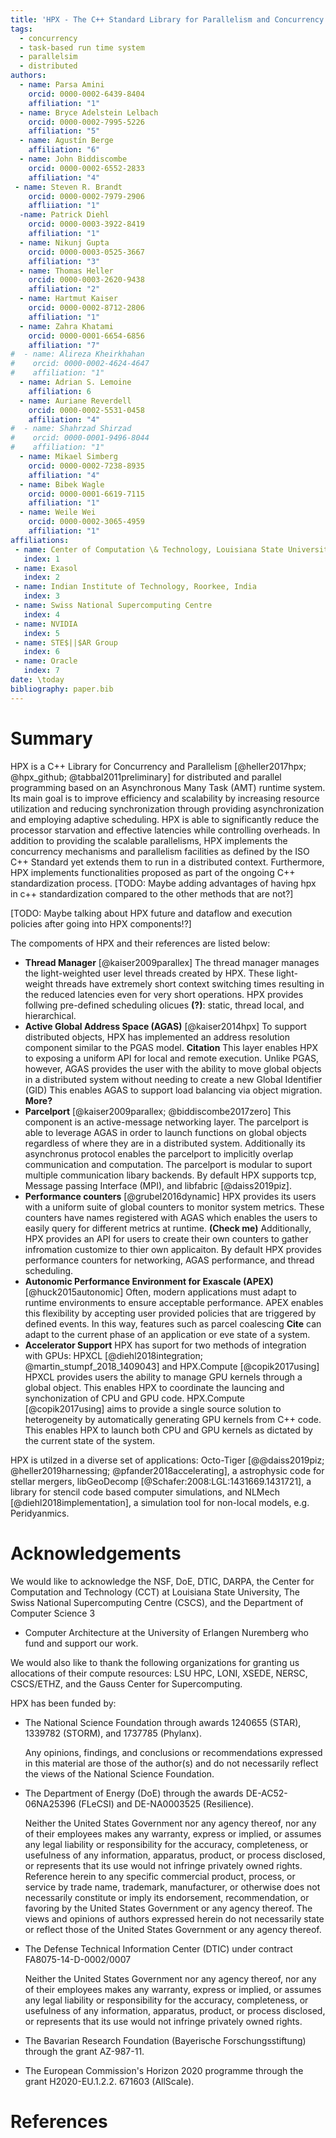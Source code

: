 ```yaml
---
title: 'HPX - The C++ Standard Library for Parallelism and Concurrency'
tags:
  - concurrency 
  - task-based run time system
  - parallelsim
  - distributed  
authors:
  - name: Parsa Amini
    orcid: 0000-0002-6439-8404
    affiliation: "1"
  - name: Bryce Adelstein Lelbach
    orcid: 0000-0002-7995-5226
    affiliation: "5"
  - name: Agustín Berge
    affiliation: "6"
  - name: John Biddiscombe
    orcid: 0000-0002-6552-2833
    affiliation: "4"
 - name: Steven R. Brandt
    orcid: 0000-0002-7979-2906
    affliiation: "1" 
  -name: Patrick Diehl
    orcid: 0000-0003-3922-8419
    affiliation: "1"
  - name: Nikunj Gupta
    orcid: 0000-0003-0525-3667
    affiliation: "3"
  - name: Thomas Heller
    orcid: 0000-0003-2620-9438
    affiliation: "2"
  - name: Hartmut Kaiser
    orcid: 0000-0002-8712-2806
    affiliation: "1"
  - name: Zahra Khatami
    orcid: 0000-0001-6654-6856
    affiliation: "7"
#  - name: Alireza Kheirkhahan
#    orcid: 0000-0002-4624-4647
#    affiliation: "1"
  - name: Adrian S. Lemoine
    affiliation: 6
  - name: Auriane Reverdell
    orcid: 0000-0002-5531-0458
    affiliation: "4"
#  - name: Shahrzad Shirzad
#    orcid: 0000-0001-9496-8044
#    affiliation: "1"
  - name: Mikael Simberg
    orcid: 0000-0002-7238-8935
    affiliation: "4"
  - name: Bibek Wagle
    orcid: 0000-0001-6619-7115
    affiliation: "1"
  - name: Weile Wei
    orcid: 0000-0002-3065-4959
    affiliation: "1"
affiliations:
 - name: Center of Computation \& Technology, Louisiana State University 
   index: 1
 - name: Exasol
   index: 2
 - name: Indian Institute of Technology, Roorkee, India
   index: 3
 - name: Swiss National Supercomputing Centre
   index: 4
 - name: NVIDIA
   index: 5
 - name: STE$||$AR Group
   index: 6
 - name: Oracle
   index: 7
date: \today
bibliography: paper.bib
---
```


# Summary

HPX is a C++ Library for Concurrency and Parallelism [@heller2017hpx; @hpx_github; @tabbal2011preliminary] 
for distributed and parallel programming based on an Asynchronous Many Task (AMT) runtime system. 
Its main goal is to improve efficiency and scalability by increasing resource utilization and reducing synchronization through providing asynchronization and employing adaptive scheduling. HPX is able to significantly reduce the processor starvation and effective latencies while controlling overheads. 
In addition to providing the scalable parallelisms, HPX implements the concurrency mechanisms and parallelism facilities as defined by the ISO C++ Standard yet extends them to run in a distributed context. Furthermore, HPX implements functionalities proposed as part of the ongoing C++ standardization process. [TODO: Maybe adding advantages of having hpx in c++ standardization compared to the other methods that are not?]

[TODO: Maybe talking about HPX future and dataflow and execution policies after going into HPX components!?]

The compoments of HPX and their references are listed below:

- **Thread Manager** [@kaiser2009parallex] The thread manager manages 
    the light-weighted user level threads created by HPX. These light-weight threads have extremely short context switching times resulting in the reduced latencies even for very short operations. HPX provides 
    follwing pre-defined scheduling olicues **(?)**: static, thread 
    local, and hierarchical.
- **Active Global Address Space (AGAS)** [@kaiser2014hpx]
    To support distributed objects, HPX has implemented an address
    resolution component similar to the PGAS model. **Citation**
    This layer enables HPX to exposing a uniform API for local and 
    remote execution. Unlike PGAS, however, AGAS provides the user 
    with the ability to move global objects in a distributed system
    without needing to create a new Global Identifier (GID)
    This enables AGAS to support load balancing via object migration.
    **More?**
- **Parcelport** [@kaiser2009parallex; @biddiscombe2017zero] 
    This component is an active-message networking layer. 
    The parcelport is able to leverage AGAS in order to 
    launch functions on global objects regardless of where 
    they are in a distributed system.
    Additionally its asynchronus protocol enables the 
    parcelport to implicitly overlap communication and computation.
    The parcelport is modular to suport multiple communication libary
    backends. By default HPX supports tcp, Message passing Interface (MPI), 
    and libfabric [@daiss2019piz].
- **Performance counters** [@grubel2016dynamic]
    HPX provides its users with a uniform suite of global counters 
    to monitor system metrics. These counters have 
    names registered with AGAS which enables the users to
    easily query for different metrics at runtime. **(Check me)**
    Additionally, HPX provides an API for users to create their
    own counters to gather infromation customize to thier own applicaiton.
    By default HPX provides performance counters for networking, 
    AGAS performance, and thread scheduling.
- **Autonomic Performance Environment for Exascale (APEX)** [@huck2015autonomic] 
    Often, modern applications must adapt to runtime environments 
    to ensure acceptable performance. APEX enables this flexibility 
    by accepting user provided policies that are triggered by defined events.
    In this way, features such as parcel coalescing **Cite** can adapt
    to the current phase of an application or eve state of a system.
- **Accelerator Support**
    HPX has suport for two methods of integration with GPUs: 
    HPXCL [@diehl2018integration; @martin_stumpf_2018_1409043] and HPX.Compute [@copik2017using]
    HPXCL provides users the ability to manage GPU kernels through a 
    global object. This enables HPX to coordinate the launcing and 
    synchonization of CPU and GPU code. 
    HPX.Compute [@copik2017using] aims to provide a single source 
    solution to heterogeneity by automatically generating GPU kernels 
    from C++ code. This enables HPX to launch both CPU and GPU kernels
    as dictated by the current state of the system.

HPX is utilzed in a diverse set of applications: 
Octo-Tiger [@@daiss2019piz; @heller2019harnessing; @pfander2018accelerating], 
a astrophysic code for stellar mergers, 
libGeoDecomp [@Schafer:2008:LGL:1431669.1431721], 
a library for stencil code based computer simulations, 
and NLMech [@diehl2018implementation], a simulation tool 
for non-local models, e.g. Peridyanmics.

# Acknowledgements

We would like to acknowledge the NSF, DoE, DTIC, DARPA, the Center for
Computation and Technology (CCT) at Louisiana State University, The Swiss 
National Supercomputing Centre (CSCS), and the Department of Computer Science 3 
- Computer Architecture at the University of Erlangen Nuremberg who fund and 
support our work.

We would also like to thank the following organizations for granting us
allocations of their compute resources: LSU HPC, LONI, XSEDE, NERSC, CSCS/ETHZ,
and the Gauss Center for Supercomputing.

HPX has been funded by:

- The National Science Foundation through awards 1240655 (STAR), 1339782
  (STORM), and 1737785 (Phylanx).

  Any opinions, findings, and conclusions or recommendations expressed in this
  material are those of the author(s) and do not necessarily reflect the views
  of the National Science Foundation.

- The Department of Energy (DoE) through the awards DE-AC52-06NA25396 (FLeCSI)
  and DE-NA0003525 (Resilience).

  Neither the United States Government nor any agency thereof, nor any of their
  employees makes any warranty, express or implied, or assumes any legal
  liability or responsibility for the accuracy, completeness, or usefulness of
  any information, apparatus, product, or process disclosed, or represents that
  its use would not infringe privately owned rights. Reference herein to any
  specific commercial product, process, or service by trade name, trademark,
  manufacturer, or otherwise does not necessarily constitute or imply its
  endorsement, recommendation, or favoring by the United States Government or
  any agency thereof. The views and opinions of authors expressed herein do not
  necessarily state or reflect those of the United States Government or any
  agency thereof.

- The Defense Technical Information Center (DTIC) under contract
  FA8075-14-D-0002/0007

  Neither the United States Government nor any agency thereof, nor any of their
  employees makes any warranty, express or implied, or assumes any legal
  liability or responsibility for the accuracy, completeness, or usefulness of
  any information, apparatus, product, or process disclosed, or represents that
  its use would not infringe privately owned rights.

- The Bavarian Research Foundation (Bayerische Forschungsstiftung) through the
  grant AZ-987-11.

- The European Commission's Horizon 2020 programme through the grant
  H2020-EU.1.2.2. 671603 (AllScale).

# References
